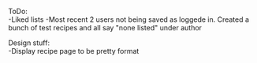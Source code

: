 ToDo:  
-Liked lists
-Most recent 2 users not being saved as loggede in. Created a bunch of test recipes and all say "none listed" under author

Design stuff:  
-Display recipe page to be pretty format